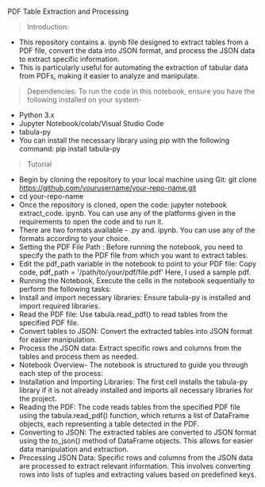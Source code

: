 PDF Table Extraction and Processing
> Introduction:
* This repository contains a. ipynb file designed to extract tables from a PDF file, convert the data into JSON format, and process the JSON data to extract specific information. 
* This is particularly useful for automating the extraction of tabular data from PDFs, making it easier to analyze and manipulate.
> Dependencies:
To run the code in this notebook, ensure you have the following installed on your system-
* Python 3.x
* Jupyter Notebook/colab/Visual Studio Code
* tabula-py
* You can install the necessary library using pip with the following command:
pip install tabula-py
> Tutorial
* Begin by cloning the repository to your local machine using Git:
git clone https://github.com/yourusername/your-repo-name.git
* cd your-repo-name
* Once the repository is cloned, open the code: 
jupyter notebook extract_code. ipynb. You can use any of the platforms given in the requirements to open the code and to run it. 
* There are two formats available - .py and. ipynb. You can use any of the formats according to your choice. 
* Setting the PDF File Path : 
Before running the notebook, you need to specify the path to the PDF file from which you want to extract tables.
* Edit the pdf_path variable in the notebook to point to your PDF file: Copy code, pdf_path = '/path/to/your/pdf/file.pdf' 
Here, I used a sample pdf.
* Running the Notebook,
Execute the cells in the notebook sequentially to perform the following tasks:
* Install and import necessary libraries: Ensure tabula-py is installed and import required libraries.
* Read the PDF file: Use tabula.read_pdf() to read tables from the specified PDF file.
* Convert tables to JSON: Convert the extracted tables into JSON format for easier manipulation.
* Process the JSON data: Extract specific rows and columns from the tables and process them as needed.
* Notebook Overview-
The notebook is structured to guide you through each step of the process:
* Installation and Importing Libraries: The first cell installs the tabula-py library if it is not already installed and imports all necessary libraries for the project.
* Reading the PDF: The code reads tables from the specified PDF file using the tabula.read_pdf() function, which returns a list of DataFrame objects, each representing a table detected in the PDF.
* Converting to JSON: The extracted tables are converted to JSON format using the to_json() method of DataFrame objects. This allows for easier data manipulation and extraction.
* Processing JSON Data: Specific rows and columns from the JSON data are processed to extract relevant information. This involves converting rows into lists of tuples and extracting values based on predefined keys.

